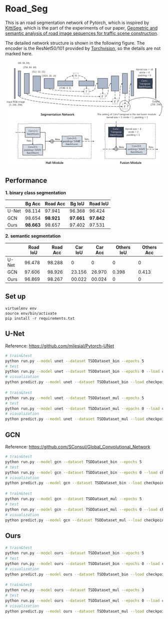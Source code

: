 # Road_Seg

This is an road segmentation network of Pytorch, which is inspired by [KittiSeg](https://github.com/MarvinTeichmann/KittiSeg), which is the part of the experiments of our paper, [Geometric and semantic analysis of road image sequences for traffic scene construction](https://www.sciencedirect.com/science/article/pii/S0925231221013564). 

The detailed network structure is shown in the following figure. The encoder is the ResNet50/101 provided by [Torchvision](https://pytorch.org/docs/stable/torchvision/models.html), so the details are not marked here. 

<div align="center">
	<img src="./img/network_structure.png" alt="network_structure" width="743.2">
</div>

## Performance

**1. binary class segmentation**

|       | Bg Acc     | Road Acc   | Bg IoU     | Road IoU   |
| ----- | ---------- | ---------- | ---------- | ---------- |
| U-Net | 98.114     | 97.941     | 96.368     | 96.424     |
| GCN   | 98.654     | **98.921** | **97.661** | **97.842** |
| Ours  | **98.663** | 98.657     | 97.402     | 97.531     |

**2. semantic segmentation**

|       | Road IoU | Road Acc | Car IoU | Car Acc | Others IoU | Others Acc |
| ----- | -------- | -------- | ------- | ------- | ---------- | ---------- |
| U-Net | 96.478   | 98.288   | 0       | 0       | 0          | 0          |
| GCN   | 97.606   | 98.926   | 23.156  | 26.970  | 0.398      | 0.413      |
| Ours  | 96.869   | 98.267   | 00.022  | 00.024  | 0          | 0          |

## Set up

```
virtuelenv env
source env/bin/activate
pip install -r requirements.txt
```

## U-Net

Reference: https://github.com/milesial/Pytorch-UNet

```bash
# train&test
python run.py --model unet --dataset TSDDataset_bin --epochs 5
# test
python run.py --model unet --dataset TSDDataset_bin --epochs 0 --load checkpoints/unet/MODEL_bin.pth
# visualization
python predict.py --model unet --dataset TSDDataset_bin --load checkpoints/unet/MODEL_bin.pth

# train&test
python run.py --model unet --dataset TSDDataset_mul --epochs 5
# test
python run.py --model unet --dataset TSDDataset_mul --epochs 0 --load checkpoints/unet/MODEL_mul.pth
# visualization
python predict.py --model unet --dataset TSDDataset_mul --load checkpoints/unet/MODEL_mul.pth
```

## GCN

Reference: https://github.com/SConsul/Global_Convolutional_Network

```bash
# train&test
python run.py --model gcn --dataset TSDDataset_bin --epochs 5
# test
python run.py --model gcn --dataset TSDDataset_bin --epochs 0 --load checkpoints/gcn/MODEL_bin.pth
# visualization
python predict.py --model gcn --dataset TSDDataset_bin --load checkpoints/gcn/MODEL_bin.pth

# train&test
python run.py --model gcn --dataset TSDDataset_mul --epochs 5
# test
python run.py --model gcn --dataset TSDDataset_mul --epochs 0 --load checkpoints/gcn/MODEL_mul.pth
# visualization
python predict.py --model gcn --dataset TSDDataset_mul --load checkpoints/gcn/MODEL_mul.pth
```

## Ours

```bash
# train&test
python run.py --model ours --dataset TSDDataset_bin --epochs 5
# test
python run.py --model ours --dataset TSDDataset_bin --epochs 0 --load checkpoints/ours/MODEL_bin.pth
# visualization
python predict.py --model ours --dataset TSDDataset_bin --load checkpoints/ours/MODEL_bin.pth

# train&test
python run.py --model ours --dataset TSDDataset_mul --epochs 3
# test
python run.py --model ours --dataset TSDDataset_mul --epochs 0 --load checkpoints/ours/MODEL_mul.pth
# visualization
python predict.py --model ours --dataset TSDDataset_mul --load checkpoints/ours/MODEL_mul.pth
```